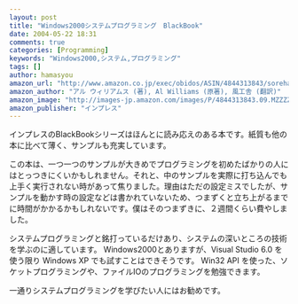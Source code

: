 ```yaml
---
layout: post
title: "Windows2000システムプログラミング　BlackBook"
date: 2004-05-22 18:31
comments: true
categories: [Programming]
keywords: "Windows2000,システム,プログラミング"
tags: []
author: hamasyou
amazon_url: "http://www.amazon.co.jp/exec/obidos/ASIN/4844313843/sorehabooks-22"
amazon_author: "アル ウィリアムス (著), Al Williams (原著), 風工舎 (翻訳)"
amazon_image: "http://images-jp.amazon.com/images/P/4844313843.09.MZZZZZZZ.jpg"
amazon_publisher: "インプレス"
---
```


インプレスのBlackBookシリーズはほんとに読み応えのある本です。紙質も他の本に比べて薄く、サンプルも充実しています。


<!-- more -->

この本は、一つ一つのサンプルが大きめでプログラミングを初めたばかりの人にはとっつきにくいかもしれません。それと、中のサンプルを実際に打ち込んでも上手く実行されない時があって焦りました。理由はただの設定ミスでしたが、サンプルを動かす時の設定などは書かれていないため、つまずくと立ち上がるまでに時間がかかるかもしれないです。僕はそのつまずきに、２週間くらい費やしました。

システムプログラミングと銘打っているだけあり、システムの深いところの技術を学ぶのに適しています。
Windows2000とありますが、Visual Studio 6.0  を使う限り Windows XP でも試すことはできそうです。 Win32 API を使った、ソケットプログラミングや、ファイルIOのプログラミングを勉強できます。

一通りシステムプログラミングを学びたい人にはお勧めです。



